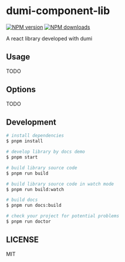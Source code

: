 # dumi-component-lib

[![NPM version](https://img.shields.io/npm/v/dumi-component-lib.svg?style=flat)](https://npmjs.org/package/dumi-component-lib)
[![NPM downloads](http://img.shields.io/npm/dm/dumi-component-lib.svg?style=flat)](https://npmjs.org/package/dumi-component-lib)

A react library developed with dumi

## Usage

TODO

## Options

TODO

## Development

```bash
# install dependencies
$ pnpm install

# develop library by docs demo
$ pnpm start

# build library source code
$ pnpm run build

# build library source code in watch mode
$ pnpm run build:watch

# build docs
$ pnpm run docs:build

# check your project for potential problems
$ pnpm run doctor
```

## LICENSE

MIT
